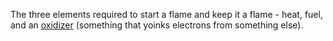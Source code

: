 The three elements required to start a flame and keep it a flame - heat, fuel, and an [oxidizer](https://en.wikipedia.org/w/index.php?title=Oxidizing_agent&oldid=1297007966#Common_oxidizing_agents) (something that yoinks electrons from something else).


